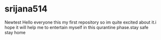 # srijana514
Newtest
Hello everyone this my first repository so im quite excited about it.i hope it will  help me to entertain myself in this qurantine phase.stay safe stay home 

